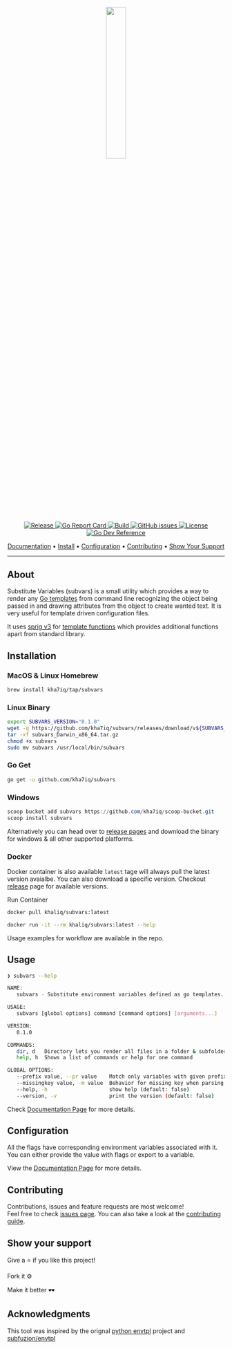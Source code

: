 <!-- markdownlint-disable MD033 -->
<!-- markdownlint-disable-next-line -->

<h2 align="center">
  <br>
  <p align="center"><img width=30% src="https://raw.githubusercontent.com/kha7iq/subvars/master/.github/img/logo.png"></p>
</h2>

<p align="center">
   <a href="https://github.com/kha7iq/subvars/releases">
   <img alt="Release" src="https://img.shields.io/github/v/release/kha7iq/subvars">
   <a href="https://goreportcard.com/report/github.com/kha7iq/subvars">
   <img alt="Go Report Card" src="https://goreportcard.com/badge/github.com/kha7iq/subvars">
   <a href="#">
   <img alt="Build" src="https://img.shields.io/github/workflow/status/kha7iq/subvars/build">
   <a href="https://github.com/kha7iq/subvars/issues">
   <img alt="GitHub issues" src="https://img.shields.io/github/issues/kha7iq/subvars?style=flat-square&logo=github&logoColor=white">
   <a href="https://github.com/kha7iq/subvars/blob/master/LICENSE.md">
   <img alt="License" src="https://img.shields.io/github/license/kha7iq/subvars">
   <a href="https://pkg.go.dev/github.com/kha7iq/subvars">
   <img alt="Go Dev Reference" src="https://img.shields.io/badge/go.dev-reference-007d9c?logo=go&logoColor=white&style=flat"></a></a></a></a></a></a>
</p>

<p align="center">
  <a href="https://subvars.lmno.pk">Documentation</a> •
  <a href="#installation">Install</a> •
  <a href="#configuration">Configuration</a> •
  <a href="#contributing">Contributing</a> •
  <a href="#show-your-support">Show Your Support</a>
</p>

---

## About
Substitute Variables (subvars) is a small utility which provides a way to render any [Go templates](https://golang.org/pkg/text/template/) from command line recognizing the object being passed in and drawing attributes from the object to create wanted text. It is very useful for template driven configuration files.

It uses [sprig v3](https://github.com/Masterminds/sprig) for [template functions](https://masterminds.github.io/sprig) which provides additional functions apart from standard library.

## Installation

### MacOS & Linux Homebrew

```bash
brew install kha7iq/tap/subvars
```

### Linux Binary

```bash
export SUBVARS_VERSION="0.1.0"
wget -q https://github.com/kha7iq/subvars/releases/download/v${SUBVARS_VERSION}/subvars_Darwin_x86_64.tar.gz
tar -xf subvars_Darwin_x86_64.tar.gz
chmod +x subvars
sudo mv subvars /usr/local/bin/subvars
```

### Go Get

```bash
go get -u github.com/kha7iq/subvars
```

### Windows

```powershell
scoop bucket add subvars https://github.com/kha7iq/scoop-bucket.git
scoop install subvars
```

Alternatively you can head over to [release pages](https://github.com/kha7iq/subvars/releases)
and download the binary for windows & all other supported platforms.

### Docker

Docker container is also available `latest` tage will always pull the latest version avaialbe.
You can also download a specific version. Checkout [release](https://github.com/kha7iq/subvars/releases)
page for available versions.

Run Container

```bash
docker pull khaliq/subvars:latest

docker run -it --rm khaliq/subvars:latest --help
```

Usage examples for workflow are available in the repo.

## Usage

```bash
❯ subvars --help

NAME:
   subvars - Substitute environment variables defined as go templates.

USAGE:
   subvars [global options] command [command options] [arguments...]

VERSION:
   0.1.0

COMMANDS:
   dir, d   Directory lets you render all files in a folder & subfolder.
   help, h  Shows a list of commands or help for one command

GLOBAL OPTIONS:
   --prefix value, --pr value    Match only variables with given prefix pattern [$SUBVARS_PREFIX]
   --missingkey value, -m value  Behavior for missing key when parsing variables. Available options 'invalid', 'error' or 'zero' (default: "invalid") [$SUBVARS_MISSINGKEY]
   --help, -h                    show help (default: false)
   --version, -v                 print the version (default: false)
```

Check [Documentation Page](https://subvars.lmno.pk) for more details.

## Configuration

All the flags have corresponding environment variables associated with it. You
can either provide the value with flags or export to a variable.

View the [Documentation Page](https://subvars.lmno.pk) for more
details.


## Contributing

Contributions, issues and feature requests are most welcome!<br/>Feel free to check
[issues page](https://github.com/kha7iq/subvars/issues). You can also take a look
at the [contributing guide](https://github.com/kha7iq/subvars/blob/master/CONTRIBUTING.md).

## Show your support

Give a ⭐️  if you like this project!

Fork it ⚙️

Make it better 🕶️

## Acknowledgments

This tool was inspired by the orignal [python envtpl](https://github.com/andreasjansson/envtpl) project and [subfuzion/envtpl](https://github.com/subfuzion/envtpl/)
